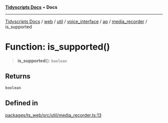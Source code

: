 [**Tidyscripts Docs**](../../../../../../../../../../../README.md) • **Docs**

***

[Tidyscripts Docs](../../../../../../../../../../../globals.md) / [web](../../../../../../../../../README.md) / [util](../../../../../../../README.md) / [voice\_interface](../../../../../README.md) / [ap](../../../README.md) / [media\_recorder](../README.md) / is\_supported

# Function: is\_supported()

> **is\_supported**(): `boolean`

## Returns

`boolean`

## Defined in

[packages/ts\_web/src/util/media\_recorder.ts:13](https://github.com/sheunaluko/tidyscripts/blob/master/packages/ts_web/src/util/media_recorder.ts#L13)
